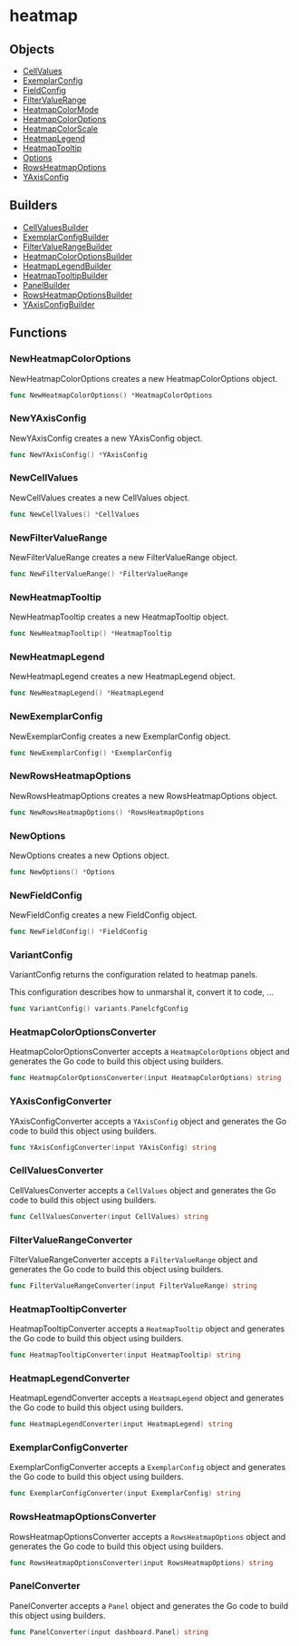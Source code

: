 # heatmap

## Objects

 * <span class="badge object-type-struct"></span> [CellValues](./object-CellValues.md)
 * <span class="badge object-type-struct"></span> [ExemplarConfig](./object-ExemplarConfig.md)
 * <span class="badge object-type-struct"></span> [FieldConfig](./object-FieldConfig.md)
 * <span class="badge object-type-struct"></span> [FilterValueRange](./object-FilterValueRange.md)
 * <span class="badge object-type-enum"></span> [HeatmapColorMode](./object-HeatmapColorMode.md)
 * <span class="badge object-type-struct"></span> [HeatmapColorOptions](./object-HeatmapColorOptions.md)
 * <span class="badge object-type-enum"></span> [HeatmapColorScale](./object-HeatmapColorScale.md)
 * <span class="badge object-type-struct"></span> [HeatmapLegend](./object-HeatmapLegend.md)
 * <span class="badge object-type-struct"></span> [HeatmapTooltip](./object-HeatmapTooltip.md)
 * <span class="badge object-type-struct"></span> [Options](./object-Options.md)
 * <span class="badge object-type-struct"></span> [RowsHeatmapOptions](./object-RowsHeatmapOptions.md)
 * <span class="badge object-type-struct"></span> [YAxisConfig](./object-YAxisConfig.md)
## Builders

 * <span class="badge builder"></span> [CellValuesBuilder](./builder-CellValuesBuilder.md)
 * <span class="badge builder"></span> [ExemplarConfigBuilder](./builder-ExemplarConfigBuilder.md)
 * <span class="badge builder"></span> [FilterValueRangeBuilder](./builder-FilterValueRangeBuilder.md)
 * <span class="badge builder"></span> [HeatmapColorOptionsBuilder](./builder-HeatmapColorOptionsBuilder.md)
 * <span class="badge builder"></span> [HeatmapLegendBuilder](./builder-HeatmapLegendBuilder.md)
 * <span class="badge builder"></span> [HeatmapTooltipBuilder](./builder-HeatmapTooltipBuilder.md)
 * <span class="badge builder"></span> [PanelBuilder](./builder-PanelBuilder.md)
 * <span class="badge builder"></span> [RowsHeatmapOptionsBuilder](./builder-RowsHeatmapOptionsBuilder.md)
 * <span class="badge builder"></span> [YAxisConfigBuilder](./builder-YAxisConfigBuilder.md)
## Functions

### <span class="badge function"></span> NewHeatmapColorOptions

NewHeatmapColorOptions creates a new HeatmapColorOptions object.

```go
func NewHeatmapColorOptions() *HeatmapColorOptions
```

### <span class="badge function"></span> NewYAxisConfig

NewYAxisConfig creates a new YAxisConfig object.

```go
func NewYAxisConfig() *YAxisConfig
```

### <span class="badge function"></span> NewCellValues

NewCellValues creates a new CellValues object.

```go
func NewCellValues() *CellValues
```

### <span class="badge function"></span> NewFilterValueRange

NewFilterValueRange creates a new FilterValueRange object.

```go
func NewFilterValueRange() *FilterValueRange
```

### <span class="badge function"></span> NewHeatmapTooltip

NewHeatmapTooltip creates a new HeatmapTooltip object.

```go
func NewHeatmapTooltip() *HeatmapTooltip
```

### <span class="badge function"></span> NewHeatmapLegend

NewHeatmapLegend creates a new HeatmapLegend object.

```go
func NewHeatmapLegend() *HeatmapLegend
```

### <span class="badge function"></span> NewExemplarConfig

NewExemplarConfig creates a new ExemplarConfig object.

```go
func NewExemplarConfig() *ExemplarConfig
```

### <span class="badge function"></span> NewRowsHeatmapOptions

NewRowsHeatmapOptions creates a new RowsHeatmapOptions object.

```go
func NewRowsHeatmapOptions() *RowsHeatmapOptions
```

### <span class="badge function"></span> NewOptions

NewOptions creates a new Options object.

```go
func NewOptions() *Options
```

### <span class="badge function"></span> NewFieldConfig

NewFieldConfig creates a new FieldConfig object.

```go
func NewFieldConfig() *FieldConfig
```

### <span class="badge function"></span> VariantConfig

VariantConfig returns the configuration related to heatmap panels.

This configuration describes how to unmarshal it, convert it to code, …

```go
func VariantConfig() variants.PanelcfgConfig
```

### <span class="badge function"></span> HeatmapColorOptionsConverter

HeatmapColorOptionsConverter accepts a `HeatmapColorOptions` object and generates the Go code to build this object using builders.

```go
func HeatmapColorOptionsConverter(input HeatmapColorOptions) string
```

### <span class="badge function"></span> YAxisConfigConverter

YAxisConfigConverter accepts a `YAxisConfig` object and generates the Go code to build this object using builders.

```go
func YAxisConfigConverter(input YAxisConfig) string
```

### <span class="badge function"></span> CellValuesConverter

CellValuesConverter accepts a `CellValues` object and generates the Go code to build this object using builders.

```go
func CellValuesConverter(input CellValues) string
```

### <span class="badge function"></span> FilterValueRangeConverter

FilterValueRangeConverter accepts a `FilterValueRange` object and generates the Go code to build this object using builders.

```go
func FilterValueRangeConverter(input FilterValueRange) string
```

### <span class="badge function"></span> HeatmapTooltipConverter

HeatmapTooltipConverter accepts a `HeatmapTooltip` object and generates the Go code to build this object using builders.

```go
func HeatmapTooltipConverter(input HeatmapTooltip) string
```

### <span class="badge function"></span> HeatmapLegendConverter

HeatmapLegendConverter accepts a `HeatmapLegend` object and generates the Go code to build this object using builders.

```go
func HeatmapLegendConverter(input HeatmapLegend) string
```

### <span class="badge function"></span> ExemplarConfigConverter

ExemplarConfigConverter accepts a `ExemplarConfig` object and generates the Go code to build this object using builders.

```go
func ExemplarConfigConverter(input ExemplarConfig) string
```

### <span class="badge function"></span> RowsHeatmapOptionsConverter

RowsHeatmapOptionsConverter accepts a `RowsHeatmapOptions` object and generates the Go code to build this object using builders.

```go
func RowsHeatmapOptionsConverter(input RowsHeatmapOptions) string
```

### <span class="badge function"></span> PanelConverter

PanelConverter accepts a `Panel` object and generates the Go code to build this object using builders.

```go
func PanelConverter(input dashboard.Panel) string
```

